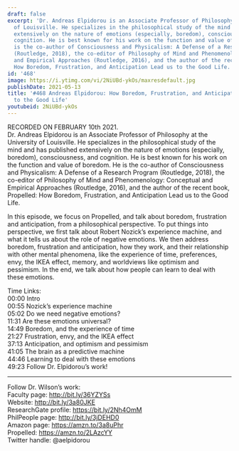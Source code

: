 ```yaml
---
draft: false
excerpt: 'Dr. Andreas Elpidorou is an Associate Professor of Philosophy at the University
  of Louisville. He specializes in the philosophical study of the mind and has published
  extensively on the nature of emotions (especially, boredom), consciousness, and
  cognition. He is best known for his work on the function and value of boredom. He
  is the co-author of Consciousness and Physicalism: A Defense of a Research Program
  (Routledge, 2018), the co-editor of Philosophy of Mind and Phenomenology: Conceptual
  and Empirical Approaches (Routledge, 2016), and the author of the recent book, Propelled:
  How Boredom, Frustration, and Anticipation Lead us to the Good Life.'
id: '468'
image: https://i.ytimg.com/vi/2NiUBd-ykOs/maxresdefault.jpg
publishDate: 2021-05-13
title: '#468 Andreas Elpidorou: How Boredom, Frustration, and Anticipation Lead us
  to the Good Life'
youtubeid: 2NiUBd-ykOs
---
```

<div class="timelinks">

RECORDED ON FEBRUARY 10th 2021.  
Dr. Andreas Elpidorou is an Associate Professor of Philosophy at the University of Louisville. He specializes in the philosophical study of the mind and has published extensively on the nature of emotions (especially, boredom), consciousness, and cognition. He is best known for his work on the function and value of boredom. He is the co-author of Consciousness and Physicalism: A Defense of a Research Program (Routledge, 2018), the co-editor of Philosophy of Mind and Phenomenology: Conceptual and Empirical Approaches (Routledge, 2016), and the author of the recent book, Propelled: How Boredom, Frustration, and Anticipation Lead us to the Good Life.

In this episode, we focus on Propelled, and talk about boredom, frustration and anticipation, from a philosophical perspective. To put things into perspective, we first talk about Robert Nozick’s experience machine, and what it tells us about the role of negative emotions. We then address boredom, frustration and anticipation, how they work, and their relationship with other mental phenomena, like the experience of time, preferences, envy, the IKEA effect, memory, and worldviews like optimism and pessimism. In the end, we talk about how people can learn to deal with these emotions.

Time Links:  
<time>00:00</time> Intro  
<time>00:55</time> Nozick’s experience machine  
<time>05:02</time> Do we need negative emotions?  
<time>11:31</time> Are these emotions universal?  
<time>14:49</time> Boredom, and the experience of time  
<time>21:27</time> Frustration, envy, and the IKEA effect  
<time>37:13</time> Anticipation, and optimism and pessimism  
<time>41:05</time> The brain as a predictive machine  
<time>44:46</time> Learning to deal with these emotions  
<time>49:23</time> Follow Dr. Elpidorou’s work!

---

Follow Dr. Wilson’s work:  
Faculty page: http://bit.ly/36YZYSs  
Website: http://bit.ly/3a80JKE  
ResearchGate profile: https://bit.ly/2Nh4OmM  
PhilPeople page: http://bit.ly/3jDEHD0  
Amazon page: https://amzn.to/3a8uPhr  
Propelled: https://amzn.to/2LAzcYY  
Twitter handle: @aelpidorou
</div>

